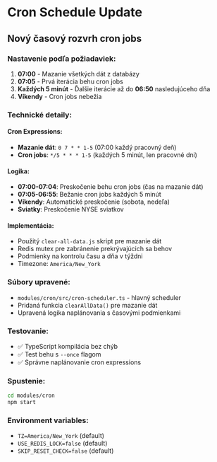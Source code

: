 # Cron Schedule Update

## Nový časový rozvrh cron jobs

### Nastavenie podľa požiadaviek:

1. **07:00** - Mazanie všetkých dát z databázy
2. **07:05** - Prvá iterácia behu cron jobs
3. **Každých 5 minút** - Ďalšie iterácie až do **06:50** nasledujúceho dňa
4. **Víkendy** - Cron jobs nebežia

### Technické detaily:

#### Cron Expressions:

- **Mazanie dát**: `0 7 * * 1-5` (07:00 každý pracovný deň)
- **Cron jobs**: `*/5 * * * 1-5` (každých 5 minút, len pracovné dni)

#### Logika:

- **07:00-07:04**: Preskočenie behu cron jobs (čas na mazanie dát)
- **07:05-06:55**: Bežanie cron jobs každých 5 minút
- **Víkendy**: Automatické preskočenie (sobota, nedeľa)
- **Sviatky**: Preskočenie NYSE sviatkov

#### Implementácia:

- Použitý `clear-all-data.js` skript pre mazanie dát
- Redis mutex pre zabránenie prekrývajúcich sa behov
- Podmienky na kontrolu času a dňa v týždni
- Timezone: `America/New_York`

### Súbory upravené:

- `modules/cron/src/cron-scheduler.ts` - hlavný scheduler
- Pridaná funkcia `clearAllData()` pre mazanie dát
- Upravená logika naplánovania s časovými podmienkami

### Testovanie:

- ✅ TypeScript kompilácia bez chýb
- ✅ Test behu s `--once` flagom
- ✅ Správne naplánovanie cron expressions

### Spustenie:

```bash
cd modules/cron
npm start
```

### Environment variables:

- `TZ=America/New_York` (default)
- `USE_REDIS_LOCK=false` (default)
- `SKIP_RESET_CHECK=false` (default)
